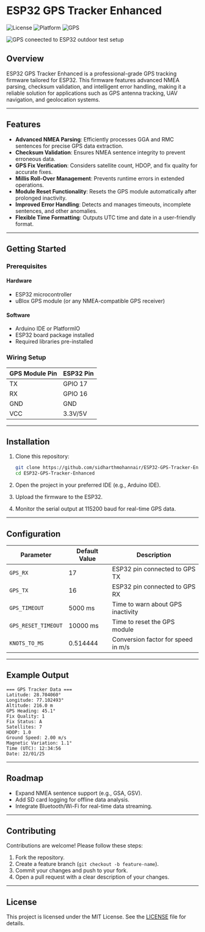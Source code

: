 # ESP32 GPS Tracker Enhanced

![License](https://img.shields.io/badge/license-MIT-blue)
![Platform](https://img.shields.io/badge/platform-ESP32-brightgreen)
![GPS](https://img.shields.io/badge/GPS-uBlox-yellow)

![GPS coneected to ESP32 outdoor test setup]()

## Overview

ESP32 GPS Tracker Enhanced is a professional-grade GPS tracking firmware tailored for ESP32. This firmware features advanced NMEA parsing, checksum validation, and intelligent error handling, making it a reliable solution for applications such as GPS antenna tracking, UAV navigation, and geolocation systems.

---

## Features

- **Advanced NMEA Parsing**: Efficiently processes GGA and RMC sentences for precise GPS data extraction.
- **Checksum Validation**: Ensures NMEA sentence integrity to prevent erroneous data.
- **GPS Fix Verification**: Considers satellite count, HDOP, and fix quality for accurate fixes.
- **Millis Roll-Over Management**: Prevents runtime errors in extended operations.
- **Module Reset Functionality**: Resets the GPS module automatically after prolonged inactivity.
- **Improved Error Handling**: Detects and manages timeouts, incomplete sentences, and other anomalies.
- **Flexible Time Formatting**: Outputs UTC time and date in a user-friendly format.

---

## Getting Started

### Prerequisites

#### Hardware
- ESP32 microcontroller
- uBlox GPS module (or any NMEA-compatible GPS receiver)

#### Software
- Arduino IDE or PlatformIO
- ESP32 board package installed
- Required libraries pre-installed

### Wiring Setup

| GPS Module Pin | ESP32 Pin |
|----------------|-----------|
| TX             | GPIO 17   |
| RX             | GPIO 16   |
| GND            | GND       |
| VCC            | 3.3V/5V   |

---

## Installation

1. Clone this repository:
   ```bash
   git clone https://github.com/sidharthmohannair/ESP32-GPS-Tracker-Enhanced.git
   cd ESP32-GPS-Tracker-Enhanced
   ```

2. Open the project in your preferred IDE (e.g., Arduino IDE).

3. Upload the firmware to the ESP32.

4. Monitor the serial output at 115200 baud for real-time GPS data.

---

## Configuration

| Parameter             | Default Value | Description                          |
|-----------------------|---------------|--------------------------------------|
| `GPS_RX`              | 17            | ESP32 pin connected to GPS TX       |
| `GPS_TX`              | 16            | ESP32 pin connected to GPS RX       |
| `GPS_TIMEOUT`         | 5000 ms       | Time to warn about GPS inactivity   |
| `GPS_RESET_TIMEOUT`   | 10000 ms      | Time to reset the GPS module        |
| `KNOTS_TO_MS`         | 0.514444      | Conversion factor for speed in m/s  |

---

## Example Output

```plaintext
=== GPS Tracker Data ===
Latitude: 28.704060°
Longitude: 77.102493°
Altitude: 216.0 m
GPS Heading: 45.1°
Fix Quality: 1
Fix Status: A
Satellites: 7
HDOP: 1.0
Ground Speed: 2.00 m/s
Magnetic Variation: 1.1°
Time (UTC): 12:34:56
Date: 22/01/25
```

---

## Roadmap

- Expand NMEA sentence support (e.g., GSA, GSV).
- Add SD card logging for offline data analysis.
- Integrate Bluetooth/Wi-Fi for real-time data streaming.

---

## Contributing

Contributions are welcome! Please follow these steps:

1. Fork the repository.
2. Create a feature branch (`git checkout -b feature-name`).
3. Commit your changes and push to your fork.
4. Open a pull request with a clear description of your changes.

---

## License

This project is licensed under the MIT License. See the [LICENSE](LICENSE) file for details.

